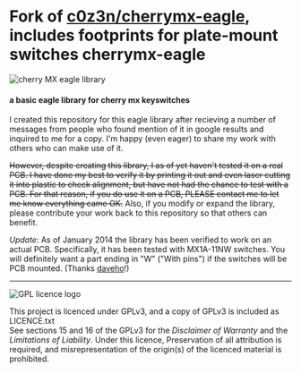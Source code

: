 Fork of [c0z3n/cherrymx-eagle](https://github.com/c0z3n/cherrymx-eagle), includes footprints for plate-mount switches
cherrymx-eagle
==============


![cherry MX eagle library](http://i.imgur.com/szJnP7x.png)

#### a basic eagle library for cherry mx keyswitches

I created this repository for this eagle library after recieving a number of messages from people who found mention of it in google results and inquired to me for a copy. I'm happy (even eager) to share my work with others who can make use of it.

<del>However, despite creating this library, I as of yet haven't tested it on a real PCB. I have done my best to verify it by printing it out and even laser cutting it into plastic to check alignment, but have not had the chance to test with a PCB. For that reason, if you do use it on a PCB, PLEASE contact me to let me know everything came OK.</del> Also, if you modify or expand the library, please contribute your work back to this repository so that others can benefit.

*Update*: As of January 2014 the library has been verified to work on an actual PCB.  Specifically, it has been tested with MX1A-11NW switches.  You will definitely want a part ending in "W" ("With pins") if the switches will be PCB mounted. (Thanks [daveho](https://github.com/daveho)!)  
  
------------  
  
![GPL licence logo](http://i.imgur.com/IEsQmnX.png)  

This project is licenced under GPLv3, and a copy of GPLv3 is included as LICENCE.txt  
See sections 15 and 16 of the GPLv3 for the *Disclaimer of Warranty* and the *Limitations of Liability*. Under this licence, Preservation of all attribution is required, and misrepresentation of the origin(s) of the licenced material is prohibited. 
